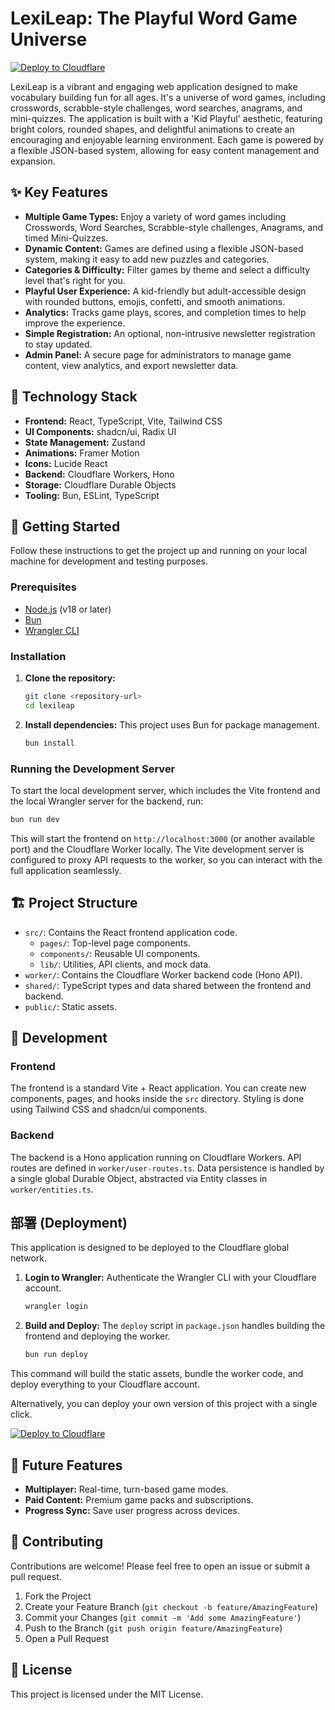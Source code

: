 # LexiLeap: The Playful Word Game Universe

[![Deploy to Cloudflare](https://deploy.workers.cloudflare.com/button)](https://deploy.workers.cloudflare.com/?url=https://github.com/kerrfat/generated-app-20250924-232828)

LexiLeap is a vibrant and engaging web application designed to make vocabulary building fun for all ages. It's a universe of word games, including crosswords, scrabble-style challenges, word searches, anagrams, and mini-quizzes. The application is built with a 'Kid Playful' aesthetic, featuring bright colors, rounded shapes, and delightful animations to create an encouraging and enjoyable learning environment. Each game is powered by a flexible JSON-based system, allowing for easy content management and expansion.

## ✨ Key Features

-   **Multiple Game Types:** Enjoy a variety of word games including Crosswords, Word Searches, Scrabble-style challenges, Anagrams, and timed Mini-Quizzes.
-   **Dynamic Content:** Games are defined using a flexible JSON-based system, making it easy to add new puzzles and categories.
-   **Categories & Difficulty:** Filter games by theme and select a difficulty level that's right for you.
-   **Playful User Experience:** A kid-friendly but adult-accessible design with rounded buttons, emojis, confetti, and smooth animations.
-   **Analytics:** Tracks game plays, scores, and completion times to help improve the experience.
-   **Simple Registration:** An optional, non-intrusive newsletter registration to stay updated.
-   **Admin Panel:** A secure page for administrators to manage game content, view analytics, and export newsletter data.

## 🚀 Technology Stack

-   **Frontend:** React, TypeScript, Vite, Tailwind CSS
-   **UI Components:** shadcn/ui, Radix UI
-   **State Management:** Zustand
-   **Animations:** Framer Motion
-   **Icons:** Lucide React
-   **Backend:** Cloudflare Workers, Hono
-   **Storage:** Cloudflare Durable Objects
-   **Tooling:** Bun, ESLint, TypeScript

## 🏁 Getting Started

Follow these instructions to get the project up and running on your local machine for development and testing purposes.

### Prerequisites

-   [Node.js](https://nodejs.org/) (v18 or later)
-   [Bun](https://bun.sh/)
-   [Wrangler CLI](https://developers.cloudflare.com/workers/wrangler/install-and-update/)

### Installation

1.  **Clone the repository:**
    ```bash
    git clone <repository-url>
    cd lexileap
    ```

2.  **Install dependencies:**
    This project uses Bun for package management.
    ```bash
    bun install
    ```

### Running the Development Server

To start the local development server, which includes the Vite frontend and the local Wrangler server for the backend, run:

```bash
bun run dev
```

This will start the frontend on `http://localhost:3000` (or another available port) and the Cloudflare Worker locally. The Vite development server is configured to proxy API requests to the worker, so you can interact with the full application seamlessly.

## 🏗️ Project Structure

-   `src/`: Contains the React frontend application code.
    -   `pages/`: Top-level page components.
    -   `components/`: Reusable UI components.
    -   `lib/`: Utilities, API clients, and mock data.
-   `worker/`: Contains the Cloudflare Worker backend code (Hono API).
-   `shared/`: TypeScript types and data shared between the frontend and backend.
-   `public/`: Static assets.

## 🔧 Development

### Frontend

The frontend is a standard Vite + React application. You can create new components, pages, and hooks inside the `src` directory. Styling is done using Tailwind CSS and shadcn/ui components.

### Backend

The backend is a Hono application running on Cloudflare Workers. API routes are defined in `worker/user-routes.ts`. Data persistence is handled by a single global Durable Object, abstracted via Entity classes in `worker/entities.ts`.

## 部署 (Deployment)

This application is designed to be deployed to the Cloudflare global network.

1.  **Login to Wrangler:**
    Authenticate the Wrangler CLI with your Cloudflare account.
    ```bash
    wrangler login
    ```

2.  **Build and Deploy:**
    The `deploy` script in `package.json` handles building the frontend and deploying the worker.
    ```bash
    bun run deploy
    ```

This command will build the static assets, bundle the worker code, and deploy everything to your Cloudflare account.

Alternatively, you can deploy your own version of this project with a single click.

[![Deploy to Cloudflare](https://deploy.workers.cloudflare.com/button)](https://deploy.workers.cloudflare.com/?url=https://github.com/kerrfat/generated-app-20250924-232828)

## 🔮 Future Features

-   **Multiplayer:** Real-time, turn-based game modes.
-   **Paid Content:** Premium game packs and subscriptions.
-   **Progress Sync:** Save user progress across devices.

## 🤝 Contributing

Contributions are welcome! Please feel free to open an issue or submit a pull request.

1.  Fork the Project
2.  Create your Feature Branch (`git checkout -b feature/AmazingFeature`)
3.  Commit your Changes (`git commit -m 'Add some AmazingFeature'`)
4.  Push to the Branch (`git push origin feature/AmazingFeature`)
5.  Open a Pull Request

## 📄 License

This project is licensed under the MIT License.